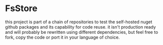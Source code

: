 # FsStore

this project is part of a chain of repositories to test the self-hosted nuget github packages and its capability for code reuse.
it isn't production ready and will probably be rewritten using different dependencies, but feel free to fork, copy the code or port it in your language of choice.
